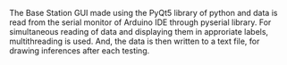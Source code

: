 The Base Station GUI made using the PyQt5 library of python and data is read from the serial monitor of Arduino IDE through pyserial library.
For simultaneous reading of data and displaying them in approriate labels, multithreading is used.
And, the data is then written to a text file, for drawing inferences after each testing.
